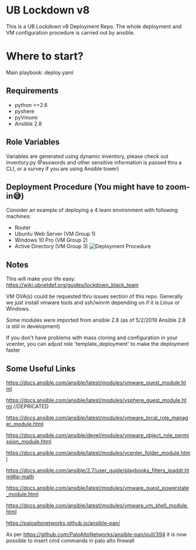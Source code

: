 UB Lockdown v8
=========
This is a UB Lockdown v8 Deployment Repo. The whole deployment and VM configuration procedure is carried out by ansible.

Where to start?
=========
Main playbook: deploy.yaml

Requirements
------------
- python >=2.6
- pyshere
- pyVmomi
- Ansible 2.8

Role Variables
--------------
Variables are generated using dynamic inventory, please check out inventory.py
(Passwords and other sensitive information is passed thru a CLI, or a survey if you are using Ansible tower)

Deployment Procedure (You might have to zoom-in😅)
--------------
Consider an example of deploying a 4 team environment with following machines:
 - Router
 - Ubuntu Web Server (VM Group 1)
 - Windows 10 Pro (VM Group 2)
 - Active Directory (VM Group 3)
![Deployment Procedure](https://user-images.githubusercontent.com/35672535/73682204-e84e4c80-468d-11ea-96a0-fce0da6757c5.png)

Notes
--------------
This will make your life easy: https://wiki.ubnetdef.org/guides/lockdown_black_team

VM OVA(s) could be requested thru issues section of this repo. Generally we just install vmware tools and ssh/winrm depending on if it is Linux or Windows.

Some modules were imported from ansible 2.8 (as of 5/2/2019 Ansible 2.8 is still in development)

If you don't have problems with mass cloning and configuration in your vcenter, you can adjust role 'template_deployment' to make the deployment faster

Some Useful Links
------------------
https://docs.ansible.com/ansible/latest/modules/vmware_guest_module.html

https://docs.ansible.com/ansible/latest/modules/vsphere_guest_module.html //DEPRICATED

https://docs.ansible.com/ansible/latest/modules/vmware_local_role_manager_module.html

https://docs.ansible.com/ansible/devel/modules/vmware_object_role_permission_module.html

https://docs.ansible.com/ansible/latest/modules/vcenter_folder_module.html

https://docs.ansible.com/ansible/2.7/user_guide/playbooks_filters_ipaddr.html#ip-math

https://docs.ansible.com/ansible/latest/modules/vmware_guest_powerstate_module.html

https://docs.ansible.com/ansible/latest/modules/vmware_vm_shell_module.html

https://paloaltonetworks.github.io/ansible-pan/

As per https://github.com/PaloAltoNetworks/ansible-pan/pull/394 it is now possible to insert cmd commands in palo alto firewall
